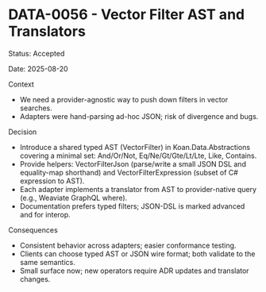 # DATA-0056 - Vector Filter AST and Translators

Status: Accepted

Date: 2025-08-20

Context

- We need a provider-agnostic way to push down filters in vector searches.
- Adapters were hand-parsing ad-hoc JSON; risk of divergence and bugs.

Decision

- Introduce a shared typed AST (VectorFilter) in Koan.Data.Abstractions covering a minimal set: And/Or/Not, Eq/Ne/Gt/Gte/Lt/Lte, Like, Contains.
- Provide helpers: VectorFilterJson (parse/write a small JSON DSL and equality-map shorthand) and VectorFilterExpression (subset of C# expression to AST).
- Each adapter implements a translator from AST to provider-native query (e.g., Weaviate GraphQL where).
- Documentation prefers typed filters; JSON-DSL is marked advanced and for interop.

Consequences

- Consistent behavior across adapters; easier conformance testing.
- Clients can choose typed AST or JSON wire format; both validate to the same semantics.
- Small surface now; new operators require ADR updates and translator changes.
